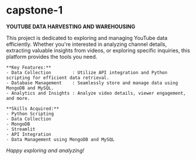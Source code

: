 # capstone-1
**YOUTUBE DATA HARVESTING AND WAREHOUSING**

This project is dedicated to exploring and managing YouTube data efficiently. 
    Whether you're interested in analyzing channel details, extracting valuable insights from videos, or exploring specific inquiries, 
    this platform provides the tools you need.

    **Key Features:**
    - Data Collection        : Utilize API integration and Python scripting for efficient data retrieval.
    - Database Management    : Seamlessly store and manage data using MongoDB and MySQL.
    - Analytics and Insights : Analyze video details, viewer engagement, and more.

    **Skills Acquired:**
    - Python Scripting
    - Data Collection 
    - MongoDB
    - Streamlit
    - API Integration
    - Data Management using MongoDB and MySQL 

*Happy exploring and analyzing!*
